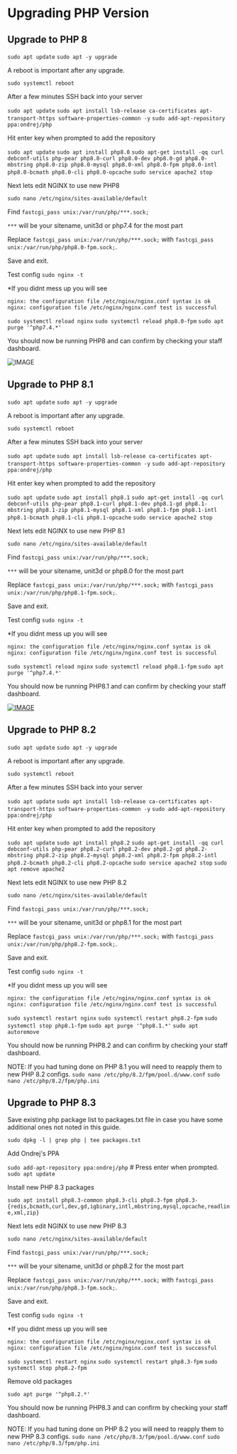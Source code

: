 # Upgrading PHP Version

## Upgrade to PHP 8

`sudo apt update`
`sudo apt -y upgrade`

A reboot is important after any upgrade.

`sudo systemctl reboot`

After a few minutes SSH back into your server

`sudo apt update`
`sudo apt install lsb-release ca-certificates apt-transport-https software-properties-common -y`
`sudo add-apt-repository ppa:ondrej/php`

Hit enter key when prompted to add the repository

`sudo apt update`
`sudo apt install php8.0`
`sudo apt-get install -qq curl debconf-utils php-pear php8.0-curl php8.0-dev php8.0-gd php8.0-mbstring php8.0-zip php8.0-mysql php8.0-xml php8.0-fpm php8.0-intl php8.0-bcmath php8.0-cli php8.0-opcache`
`sudo service apache2 stop`

Next lets edit NGINX to use new PHP8

`sudo nano /etc/nginx/sites-available/default`

Find `fastcgi_pass unix:/var/run/php/***.sock;`

`***` will be your sitename, unit3d or php7.4 for the most part

Replace `fastcgi_pass unix:/var/run/php/***.sock;` with `fastcgi_pass unix:/var/run/php/php8.0-fpm.sock;`.

Save and exit.

Test config `sudo nginx -t`

*If you didnt mess up you will see
```
nginx: the configuration file /etc/nginx/nginx.conf syntax is ok
nginx: configuration file /etc/nginx/nginx.conf test is successful
```

`sudo systemctl reload nginx`
`sudo systemctl reload php8.0-fpm`
`sudo apt purge '^php7.4.*'`

You should now be running PHP8 and can confirm by checking your staff dashboard.

![IMAGE](https://i.postimg.cc/7LF8CQyM/Screen-Shot-2020-12-17-at-9-08-33-AM.png)

## Upgrade to PHP 8.1

`sudo apt update`
`sudo apt -y upgrade`

A reboot is important after any upgrade.

`sudo systemctl reboot`

After a few minutes SSH back into your server

`sudo apt update`
`sudo apt install lsb-release ca-certificates apt-transport-https software-properties-common -y`
`sudo add-apt-repository ppa:ondrej/php`

Hit enter key when prompted to add the repository

`sudo apt update`
`sudo apt install php8.1`
`sudo apt-get install -qq curl debconf-utils php-pear php8.1-curl php8.1-dev php8.1-gd php8.1-mbstring php8.1-zip php8.1-mysql php8.1-xml php8.1-fpm php8.1-intl php8.1-bcmath php8.1-cli php8.1-opcache`
`sudo service apache2 stop`

Next lets edit NGINX to use new PHP 8.1

`sudo nano /etc/nginx/sites-available/default`

Find `fastcgi_pass unix:/var/run/php/***.sock;`

`***` will be your sitename, unit3d or php8.0 for the most part

Replace `fastcgi_pass unix:/var/run/php/***.sock;` with `fastcgi_pass unix:/var/run/php/php8.1-fpm.sock;`.

Save and exit.

Test config `sudo nginx -t`

*If you didnt mess up you will see
```
nginx: the configuration file /etc/nginx/nginx.conf syntax is ok
nginx: configuration file /etc/nginx/nginx.conf test is successful
```

`sudo systemctl reload nginx`
`sudo systemctl reload php8.1-fpm`
`sudo apt purge '^php7.4.*'`

You should now be running PHP8.1 and can confirm by checking your staff dashboard.

[![IMAGE](https://i.postimg.cc/6TsW8yGv/Screen-Shot-2021-11-25-at-10-47-00-PM.png)](https://postimg.cc/kRc3ZMsJ)

## Upgrade to PHP 8.2

`sudo apt update`
`sudo apt -y upgrade`

A reboot is important after any upgrade.

`sudo systemctl reboot`

After a few minutes SSH back into your server

`sudo apt update`
`sudo apt install lsb-release ca-certificates apt-transport-https software-properties-common -y`
`sudo add-apt-repository ppa:ondrej/php`

Hit enter key when prompted to add the repository

`sudo apt update`
`sudo apt install php8.2`
`sudo apt-get install -qq curl debconf-utils php-pear php8.2-curl php8.2-dev php8.2-gd php8.2-mbstring php8.2-zip php8.2-mysql php8.2-xml php8.2-fpm php8.2-intl php8.2-bcmath php8.2-cli php8.2-opcache`
`sudo service apache2 stop`
`sudo apt remove apache2`

Next lets edit NGINX to use new PHP 8.2

`sudo nano /etc/nginx/sites-available/default`

Find `fastcgi_pass unix:/var/run/php/***.sock;`

`***` will be your sitename, unit3d or php8.1 for the most part

Replace `fastcgi_pass unix:/var/run/php/***.sock;` with `fastcgi_pass unix:/var/run/php/php8.2-fpm.sock;`.

Save and exit.

Test config `sudo nginx -t`

*If you didnt mess up you will see
```
nginx: the configuration file /etc/nginx/nginx.conf syntax is ok
nginx: configuration file /etc/nginx/nginx.conf test is successful
```

`sudo systemctl restart nginx`
`sudo systemctl restart php8.2-fpm`
`sudo systemctl stop php8.1-fpm`
`sudo apt purge '^php8.1.*'`
`sudo apt autoremove`

You should now be running PHP8.2 and can confirm by checking your staff dashboard.

NOTE: If you had tuning done on PHP 8.1 you will need to reapply them to new PHP 8.2 configs.
`sudo nano /etc/php/8.2/fpm/pool.d/www.conf`
`sudo nano /etc/php/8.2/fpm/php.ini`

## Upgrade to PHP 8.3

Save existing php package list to packages.txt file in case you have some additional ones not noted in this guide.

`sudo dpkg -l | grep php | tee packages.txt`

Add Ondrej's PPA

`sudo add-apt-repository ppa:ondrej/php` # Press enter when prompted.
`sudo apt update`

Install new PHP 8.3 packages

`sudo apt install php8.3-common php8.3-cli php8.3-fpm php8.3-{redis,bcmath,curl,dev,gd,igbinary,intl,mbstring,mysql,opcache,readline,xml,zip}`

Next lets edit NGINX to use new PHP 8.3

`sudo nano /etc/nginx/sites-available/default`

Find `fastcgi_pass unix:/var/run/php/***.sock;`

`***` will be your sitename, unit3d or php8.2 for the most part

Replace `fastcgi_pass unix:/var/run/php/***.sock;` with `fastcgi_pass unix:/var/run/php/php8.3-fpm.sock;`.

Save and exit.

Test config `sudo nginx -t`

*If you didnt mess up you will see
```
nginx: the configuration file /etc/nginx/nginx.conf syntax is ok
nginx: configuration file /etc/nginx/nginx.conf test is successful
```

`sudo systemctl restart nginx`
`sudo systemctl restart php8.3-fpm`
`sudo systemctl stop php8.2-fpm`

Remove old packages

`sudo apt purge '^php8.2.*'`


You should now be running PHP8.3 and can confirm by checking your staff dashboard.

NOTE: If you had tuning done on PHP 8.2 you will need to reapply them to new PHP 8.3 configs.
`sudo nano /etc/php/8.3/fpm/pool.d/www.conf`
`sudo nano /etc/php/8.3/fpm/php.ini`